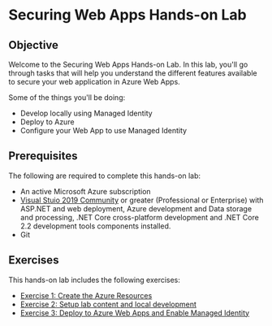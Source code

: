 # Securing Web Apps Hands-on Lab

## Objective
Welcome to the Securing Web Apps Hands-on Lab. In this lab, you'll go through tasks that will help you understand the different features available to secure your web application in Azure Web Apps.

Some of the things you'll be doing:
* Develop locally using Managed Identity
* Deploy to Azure
* Configure your Web App to use Managed Identity

## Prerequisites
The following are required to complete this hands-on lab:
* An active Microsoft Azure subscription
* [Visual Stuio 2019 Community](https://visualstudio.microsoft.com/) or greater (Professional or Enterprise) with ASP.NET and web deployment, Azure development and Data storage and processing, .NET Core cross-platform development and .NET Core 2.2 development tools components installed.
* Git

## Exercises
This hands-on lab includes the following exercises:
* [Exercise 1: Create the Azure Resources](exercise1.md)
* [Exercise 2: Setup lab content and local development](exercise2.md)
* [Exercise 3: Deploy to Azure Web Apps and Enable Managed Identity](exercise3.md)


